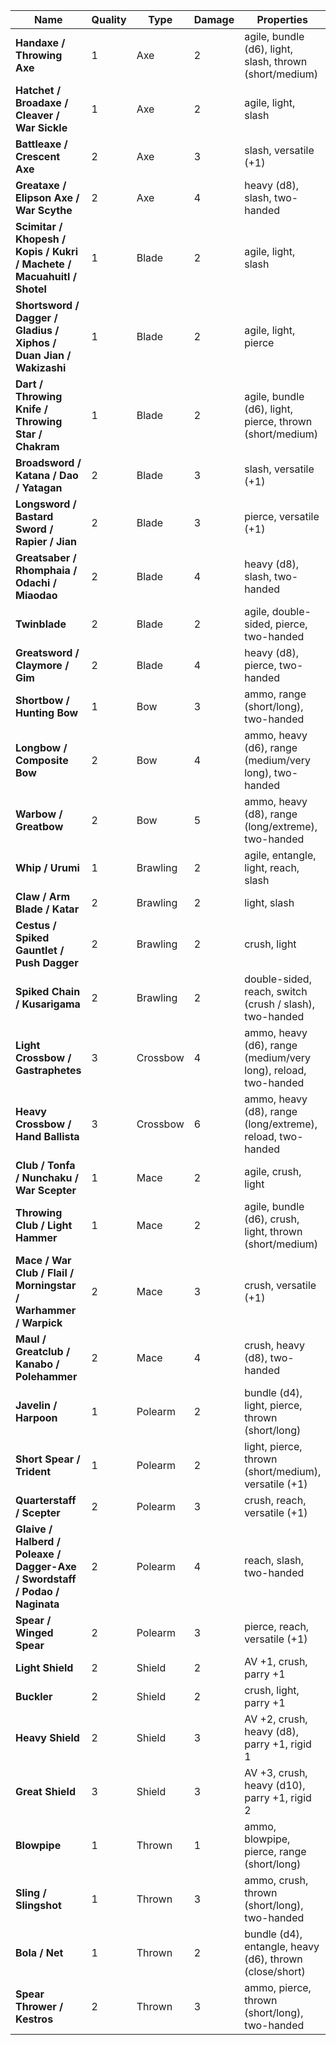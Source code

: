 Name | Quality | Type | Damage | Properties | Load | Cost
--- | --- | --- | --- | --- | --- | ---
**Handaxe / Throwing Axe** | 1 | Axe | 2 | agile, bundle (d6), light, slash, thrown (short/medium) | 1 | 50
**Hatchet / Broadaxe / Cleaver / War Sickle** | 1 | Axe | 2 | agile, light, slash | 1 | 50
**Battleaxe / Crescent Axe** | 2 | Axe | 3 | slash, versatile (+1) | 1 | 100
**Greataxe / Elipson Axe / War Scythe** | 2 | Axe | 4 | heavy (d8), slash, two-handed | 2 | 200
**Scimitar / Khopesh / Kopis / Kukri / Machete / Macuahuitl / Shotel** | 1 | Blade | 2 | agile, light, slash | 1 | 50
**Shortsword / Dagger / Gladius / Xiphos / Duan Jian / Wakizashi** | 1 | Blade | 2 | agile, light, pierce | 1 | 50
**Dart / Throwing Knife / Throwing Star / Chakram** | 1 | Blade | 2 | agile, bundle (d6), light, pierce, thrown (short/medium) | 1 | 50
**Broadsword / Katana / Dao / Yatagan** | 2 | Blade | 3 | slash, versatile (+1) | 1 | 100
**Longsword / Bastard Sword / Rapier / Jian** | 2 | Blade | 3 | pierce, versatile (+1) | 1 | 100
**Greatsaber / Rhomphaia / Odachi / Miaodao** | 2 | Blade | 4 | heavy (d8), slash, two-handed | 2 | 200
**Twinblade** | 2 | Blade | 2 | agile, double-sided, pierce, two-handed | 2 | 200
**Greatsword / Claymore / Gim** | 2 | Blade | 4 | heavy (d8), pierce, two-handed | 2 | 200
**Shortbow / Hunting Bow** | 1 | Bow | 3 | ammo, range (short/long), two-handed | 1 | 100
**Longbow / Composite Bow** | 2 | Bow | 4 | ammo, heavy (d6), range (medium/very long), two-handed | 2 | 200
**Warbow / Greatbow** | 2 | Bow | 5 | ammo, heavy (d8), range (long/extreme), two-handed | 2 | 500
**Whip / Urumi** | 1 | Brawling | 2 | agile, entangle, light, reach, slash | 1 | 50
**Claw / Arm Blade / Katar** | 2 | Brawling | 2 | light, slash | 1 | 100
**Cestus / Spiked Gauntlet / Push Dagger** | 2 | Brawling | 2 | crush, light | 1 | 100
**Spiked Chain / Kusarigama** | 2 | Brawling | 2 | double-sided, reach, switch (crush / slash), two-handed | 1 | 200
**Light Crossbow / Gastraphetes** | 3 | Crossbow | 4 | ammo, heavy (d6), range (medium/very long), reload, two-handed | 2 | 500
**Heavy Crossbow / Hand Ballista** | 3 | Crossbow | 6 | ammo, heavy (d8), range (long/extreme), reload, two-handed | 3 | 1000
**Club / Tonfa / Nunchaku / War Scepter** | 1 | Mace | 2 | agile, crush, light | 1 | 50
**Throwing Club / Light Hammer** | 1 | Mace | 2 | agile, bundle (d6), crush, light, thrown (short/medium) | 1 | 50
**Mace / War Club / Flail / Morningstar / Warhammer / Warpick** | 2 | Mace | 3 | crush, versatile (+1) | 1 | 100
**Maul / Greatclub / Kanabo / Polehammer** | 2 | Mace | 4 | crush, heavy (d8), two-handed | 2 | 200
**Javelin / Harpoon** | 1 | Polearm | 2 | bundle (d4), light, pierce, thrown (short/long) | 1 | 50
**Short Spear / Trident** | 1 | Polearm | 2 | light, pierce, thrown (short/medium), versatile (+1) | 1 | 100
**Quarterstaff / Scepter** | 2 | Polearm | 3 | crush, reach, versatile (+1) | 1 | 200
**Glaive / Halberd / Poleaxe / Dagger-Axe / Swordstaff / Podao / Naginata** | 2 | Polearm | 4 | reach, slash, two-handed | 2 | 200
**Spear / Winged Spear** | 2 | Polearm | 3 | pierce, reach, versatile (+1) | 1 | 200
**Light Shield** | 2 | Shield | 2 | AV +1, crush, parry +1 | 1 | 150
**Buckler** | 2 | Shield | 2 | crush, light, parry +1 | 1 | 150
**Heavy Shield** | 2 | Shield | 3 | AV +2, crush, heavy (d8), parry +1, rigid 1 | 2 | 500
**Great Shield** | 3 | Shield | 3 | AV +3, crush, heavy (d10), parry +1, rigid 2 | 2 | 1000
**Blowpipe** | 1 | Thrown | 1 | ammo, blowpipe, pierce, range (short/long) | 1 | 50
**Sling / Slingshot** | 1 | Thrown | 3 | ammo, crush, thrown (short/long), two-handed | 1 | 50
**Bola / Net** | 1 | Thrown | 2 | bundle (d4), entangle, heavy (d6), thrown (close/short) | 1 | 50
**Spear Thrower / Kestros** | 2 | Thrown | 3 | ammo, pierce, thrown (short/long), two-handed | 1 | 50
